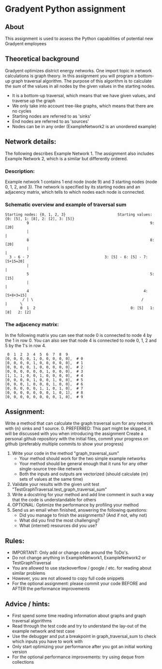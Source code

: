 # Gradyent Python assignment

## About
This assignment is used to assess the Python capabilities of potential new Gradyent employees

## Theoretical background
Gradyent optimizes district energy networks. One import topic in network calculations is graph theory.
In this assignment you will program a bottom-up graph traversal algorithm. The purpose of this algorithm
is to calculate the sum of the values in all nodes by the given values in the starting nodes.
* It is a bottom-up traversal, which means that we have given values, and traverse up the graph
* We only take into account tree-like graphs, which means that there are no cycles
* Starting nodes are referred to as 'sinks'
* End nodes are referred to as 'sources'
* Nodes can be in any order (ExampleNetwork2 is an unordered example)

## Network details:
The following describes Example Network 1. The assignment also includes Example Network 2, 
which is a similar but differently ordered.

### Description:
Example network 1 contains 1 end node (node 9) and 3 starting nodes (node 0, 1, 2, and 3). The network is
specified by its starting nodes and an adjacency matrix, which tells to which nodes each node is connected.

### Schematic overview and example of traversal sum
    Starting nodes: {0, 1, 2, 3}                        Starting values: {0: [5], 1: [8], 2: [2], 3: [5]}
              9                                                        9: [20]
              |                                                           |
              8                                                        8: [20]
              |                                                           |
      3 - 6 - 7                                   3: [5] - 6: [5] - 7: [5+15=20]
              |                                                           |
              5                                                        5: [15]
              |                                                           |
              4                                                     4: [5+8+3=15]
            / | \                                                  /      |      \
           0  1  2                                            0: [5]   1: [8]   2: [2]

### The adjacency matrix:
In the following matrix you can see that node 0 is connected to node 4 by the 1 in row 0. You can also
see that node 4 is connected to node 0, 1, 2 and 5 by the 1's in row 4.

     0  1  2  3  4  5  6  7  8  9
    [0, 0, 0, 0, 1, 0, 0, 0, 0, 0],  # 0
    [0, 0, 0, 0, 1, 0, 0, 0, 0, 0],  # 1
    [0, 0, 0, 0, 1, 0, 0, 0, 0, 0],  # 2
    [0, 0, 0, 0, 0, 0, 1, 0, 0, 0],  # 3
    [1, 1, 1, 0, 0, 1, 0, 0, 0, 0],  # 4
    [0, 0, 0, 0, 1, 0, 0, 1, 0, 0],  # 5
    [0, 0, 0, 1, 0, 0, 0, 1, 0, 0],  # 6
    [0, 0, 0, 0, 0, 1, 1, 0, 1, 0],  # 7
    [0, 0, 0, 0, 0, 0, 0, 1, 0, 1],  # 8
    [0, 0, 0, 0, 0, 0, 0, 0, 1, 0],  # 9


## Assignment:
Write a method that can calculate the graph traversal sum for any network with {n} sinks and 1 source.
0. PREFERRED: This part might be skipped, it will be discussed with you when introducing the assignment
	Create a personal github repository with the initial files, commit your progress on github (preferably multiple commits to show your progress)
1. Write your code in the method "graph_traversal_sum"
    * Your method should work for the two simple example networks
    * Your method should be general enough that it runs for any other single-source tree-like network
    * Both the inputs and outputs are vectorized (should calculate {m} sets of values at the same time)
2. Validate your results with the given unit test "TestGraphTraversal.test_graph_traversal_sum"
3. Write a docstring for your method and add line comment in such a way that the code is understandable for others
4. OPTIONAL: Optimize the performance by profiling your method
5. Send us an email when finished, answering the following questions:
    * Did you manage to finish the assignments? (And if not, why not)
    * What did you find the most challenging?
    * What (internet) resources did you use?

## Rules:
* IMPORTANT: Only add or change code around the ToDo's. 
* Do not change anything in ExampleNetwork1, ExampleNetwork2 or TestGraphTraversal 
* You are allowed to use stackoverflow / google / etc. for reading about similar problems
* However, you are not allowed to copy full code snippets
* For the optional assignment: please commit your code BEFORE and AFTER the performance improvements

## Advice / hints:
* First spend some time reading information about graphs and graph traversal algorithms
* Read through the test code and try to understand the lay-out of the example network and test case
* Use the debugger and put a breakpoint in graph_traversal_sum to check which inputs you have to work with
* Only start optimizing your performance after you got an initial working version
* For the optional performance improvements: try using deque from collections